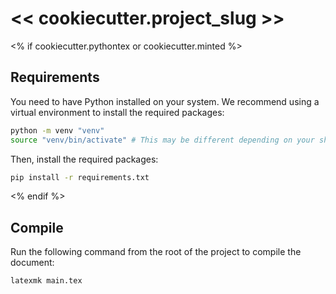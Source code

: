 # << cookiecutter.project_slug >>

<% if cookiecutter.pythontex or cookiecutter.minted %>
## Requirements
You need to have Python installed on your system. We recommend using
a virtual environment to install the required packages:

```bash
python -m venv "venv"
source "venv/bin/activate" # This may be different depending on your shell
```

Then, install the required packages:

```bash
pip install -r requirements.txt
```
<% endif %>

## Compile

Run the following command from the root of the project to compile the
document:

```bash
latexmk main.tex
```
